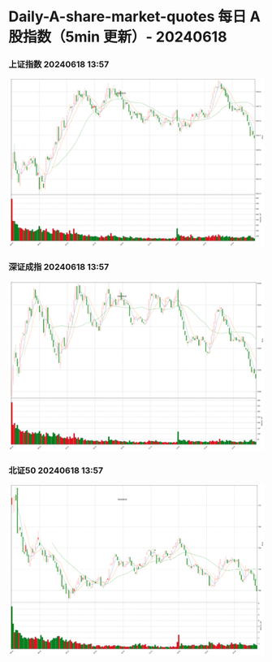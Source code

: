 
# Daily-A-share-market-quotes 每日 A 股指数（5min 更新）- 20240618

### 上证指数 20240618 13:57
![](./fig/2024/6/20240618-sh000001.png)

### 深证成指 20240618 13:57
![](./fig/2024/6/20240618-sz399001.png)

### 北证50 20240618 13:57
![](./fig/2024/6/20240618-bj899050.png)
